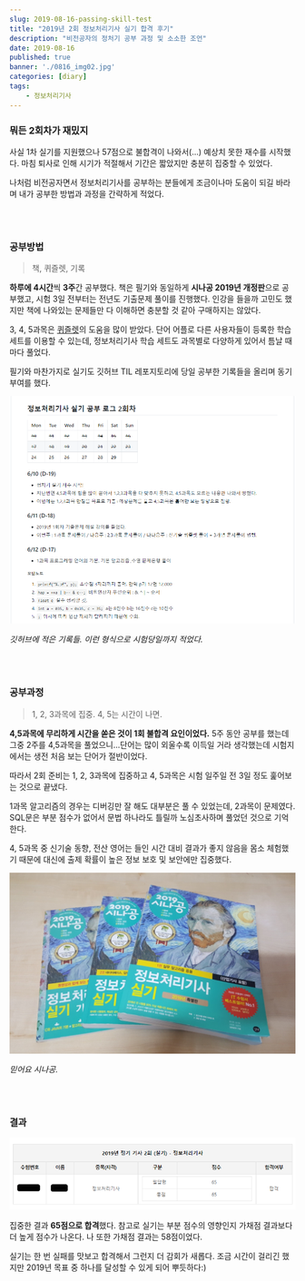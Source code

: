 ```yaml
---
slug: 2019-08-16-passing-skill-test
title: "2019년 2회 정보처리기사 실기 합격 후기"
description: "비전공자의 정처기 공부 과정 및 소소한 조언"
date: 2019-08-16
published: true
banner: './0816_img02.jpg'
categories: [diary]
tags:
    - 정보처리기사
---
```




### 뭐든 2회차가 재밌지 

사실 1차 실기를 지원했으나 57점으로 불합격이 나와서(...) 예상치 못한 재수를 시작했다. 마침 퇴사로 인해 시기가 적절해서 기간은 짧았지만 충분히 집중할 수 있었다. 

나처럼 비전공자면서 정보처리기사를 공부하는 분들에게 조금이나마 도움이 되길 바라며 내가 공부한 방법과 과정을 간략하게 적었다.

<br/><br/>

### 공부방법  

> 책, 퀴즐렛, 기록

**하루에 4시간**씩 **3주**간 공부했다. 책은 필기와 동일하게 **시나공 2019년 개정판**으로 공부했고, 시험 3일 전부터는 전년도 기출문제 풀이를 진행했다. 인강을 들을까 고민도 했지만 책에 나와있는 문제들만 다 이해하면 충분할 것 같아 구매하지는 않았다.

3, 4, 5과목은 [퀴즐렛](<https://quizlet.com/ko/mission>)의 도움을 많이 받았다. 단어 어플로 다른 사용자들이 등록한 학습 세트를 이용할 수 있는데, 정보처리기사 학습 세트도 과목별로 다양하게 있어서 틈날 때마다 풀었다.

필기와 마찬가지로 실기도 깃허브 TIL 레포지토리에 당일 공부한 기록들을 올리며 동기부여를 했다.



![깃허브 공부 로그](./0816_img01.png)

*깃허브에 적은 기록들. 이런 형식으로 시험당일까지 적었다.*

<br/><br/>

### 공부과정  

> 1, 2, 3과목에 집중. 4, 5는 시간이 나면.

**4,5과목에 무리하게 시간을 쏟은 것이 1회 불합격 요인이었다.** 5주 동안 공부를 했는데 그중 2주를 4,5과목을 풀었으니...단어는 많이 외울수록 이득일 거라 생각했는데 시험지에서는 생전 처음 보는 단어가 절반이었다.

따라서 2회 준비는 1, 2, 3과목에 집중하고 4, 5과목은 시험 일주일 전 3일 정도 훑어보는 것으로 끝냈다. 

1과목 알고리즘의 경우는 디버깅만 잘 해도 대부분은 풀 수 있었는데, 2과목이 문제였다. SQL문은 부분 점수가 없어서 문법 하나라도 틀릴까 노심초사하며 풀었던 것으로 기억한다.

4, 5과목 중 신기술 동향, 전산 영어는 들인 시간 대비 결과가 좋지 않음을 몸소 체험했기 때문에 대신에 출제 확률이 높은 정보 보호 및 보안에만 집중했다. 



![시나공 문제집](./0816_img02.jpg)

*믿어요 시나공.*

<br/><br/>

### 결과

![실기 시험 결과](./0816_img03.png)

집중한 결과 **65점으로 합격**했다. 참고로 실기는 부분 점수의 영향인지 가채점 결과보다 더 높게 점수가 나온다. 나 또한 가채점 결과는 58점이었다.

실기는 한 번 실패를 맛보고 합격해서 그런지 더 감회가 새롭다. 조금 시간이 걸리긴 했지만 2019년 목표 중 하나를 달성할 수 있게 되어 뿌듯하다:)

